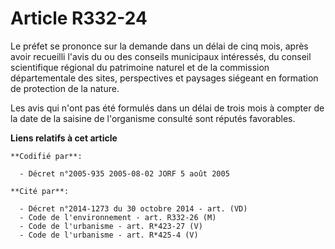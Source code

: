 # Article R332-24

Le préfet se prononce sur la demande dans un délai de cinq mois, après avoir recueilli l'avis du ou des conseils municipaux
intéressés, du conseil scientifique régional du patrimoine naturel et de la commission départementale des sites, perspectives
et paysages siégeant en formation de protection de la nature.

Les avis qui n'ont pas été formulés dans un délai de trois mois à compter de la date de la saisine de l'organisme consulté
sont réputés favorables.

**Liens relatifs à cet article**

	**Codifié par**:

	  - Décret n°2005-935 2005-08-02 JORF 5 août 2005

	**Cité par**:

	  - Décret n°2014-1273 du 30 octobre 2014 - art. (VD)
	  - Code de l'environnement - art. R332-26 (M)
	  - Code de l'urbanisme - art. R*423-27 (V)
	  - Code de l'urbanisme - art. R*425-4 (V)
